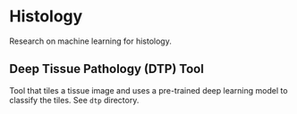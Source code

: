 # Histology

Research on machine learning for histology.

## Deep Tissue Pathology (DTP) Tool

Tool that tiles a tissue image and uses a pre-trained deep learning
model to classify the tiles. See `dtp` directory.



